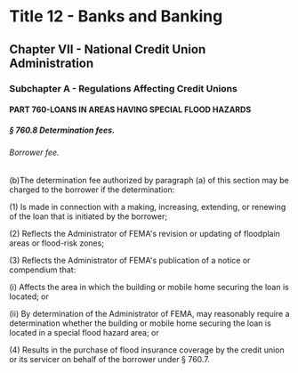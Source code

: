 
# Title 12 - Banks and Banking
## Chapter VII - National Credit Union Administration
### Subchapter A - Regulations Affecting Credit Unions
#### PART 760-LOANS IN AREAS HAVING SPECIAL FLOOD HAZARDS
##### § 760.8 Determination fees.
###### Borrower fee.

(b)The determination fee authorized by paragraph (a) of this section may be charged to the borrower if the determination:

(1) Is made in connection with a making, increasing, extending, or renewing of the loan that is initiated by the borrower;

(2) Reflects the Administrator of FEMA's revision or updating of floodplain areas or flood-risk zones;

(3) Reflects the Administrator of FEMA's publication of a notice or compendium that:

(i) Affects the area in which the building or mobile home securing the loan is located; or

(ii) By determination of the Administrator of FEMA, may reasonably require a determination whether the building or mobile home securing the loan is located in a special flood hazard area; or

(4) Results in the purchase of flood insurance coverage by the credit union or its servicer on behalf of the borrower under § 760.7.
